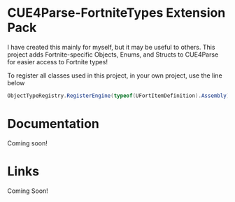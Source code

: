 # CUE4Parse-FortniteTypes Extension Pack

I have created this mainly for myself, but it may be useful to others. This project adds Fortnite-specific Objects,
Enums, and Structs to CUE4Parse for easier access to Fortnite types!

To register all classes used in this project, in your own project, use the line below

```c#
ObjectTypeRegistry.RegisterEngine(typeof(UFortItemDefinition).Assembly);
```

# Documentation

Coming soon!

# Links

Coming Soon!
